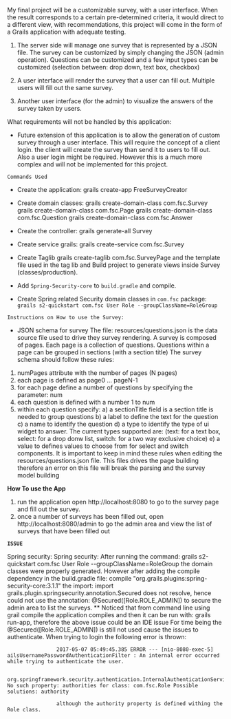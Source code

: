 My final project will be a customizable survey, with a user interface.  When the result corresponds to a certain pre-determined criteria, it would direct to a different view, with recommendations, this project will come in the form of a Grails application with adequate testing.
1) The server side will manage one survey that is represented by a JSON file. The survey can be customized by simply changing the JSON (admin operation). Questions can be customized and a few input types can be customized (selection between: drop down, text box, checkbox)

2) A user interface will render the survey that a user can fill out. Multiple users will fill out the same survey.

3) Another user interface (for the admin) to visualize the answers of the survey taken by users.

What requirements will not be handled by this application:
- Future extension of this application is to allow the generation of custom survey through a user interface. This will require the concept of a client login. the client will create the survey than send it to users to fill out. Also a user login might be required. However this is a much more complex and will not be implemented for this project.


`Commands Used`

  - Create the application: grails create-app FreeSurveyCreator
  
  - Create domain classes: grails create-domain-class com.fsc.Survey grails create-domain-class com.fsc.Page grails create-domain-class com.fsc.Question grails create-domain-class com.fsc.Answer
  
  - Create the controller: grails generate-all Survey
  
  - Create service grails: grails create-service com.fsc.Survey
  
  - Create Taglib grails create-taglib com.fsc.SurveyPage
    and the template file used in the tag lib and Build project to generate views inside Survey (classes/production).
  - Add `Spring-Security-core` to `build.gradle` and compile. 
  - Create Spring related Security domain classes in `com.fsc` package: `grails s2-quickstart com.fsc User Role --groupClassName=RoleGroup`

  
  `Instructions on How to use the Survey:`
  
  - JSON schema for survey The file: resources/questions.json is the data source file used to drive they survey rendering. A survey is composed of pages. Each page is a collection of questions. Questions within a page can be grouped in sections (with a section title) The survey schema should follow these rules:
  
  1. numPages attribute with the number of pages (N pages)
  2. each page is defined as page0 ... pageN-1
  3. for each page define a number of questions by specifying the parameter: num
  4. each question is defined with a number 1 to num
  5. within each question specify: 
      a) a sectionTitle field is a section title is needed to group questions 
      b) a label to define the text for the question 
      c) a name to identify the question 
      d) a type to identify the type of ui widget to answer. The current types supported are: (text: for a text box, select: for a drop donw list, switch: for a two way exclusive choice) 
      e) a value to defines values to choose from for select and switch components. It is important to keep in mind these rules when editing the resources/questions.json file. This files drives the page building therefore an error on this file will break the parsing and the survey model building
      
   **How To use the App**
   
   1. run the application
   open http://localhost:8080 to go to the survey page and fill out the survey.
   2. once a number of surveys has been filled out, open http://localhost:8080/admin to go the admin area and view the list of surveys that have been filled out
   
   **`ISSUE`** 
    
   Spring security: Spring security: After running the command: grails s2-quickstart com.fsc User Role --groupClassName=RoleGroup the domain classes were properly generated. However after adding the compile dependency in the build.gradle file: compile "org.grails.plugins:spring-security-core:3.1.1" the import: import grails.plugin.springsecurity.annotation.Secured does not resolve, hence could not use the annotation: @Secured([Role.ROLE_ADMIN]) to secure the admin area to list the surveys. ** Noticed that from command line using grail compile the application compiles and then it can be run with: grails run-app, therefore the above issue could be an IDE issue For time being the @Secured([Role.ROLE_ADMIN]) is still not used cause the issues to authenticate. When trying to login the following error is thrown:
                    
                    2017-05-07 05:49:45.385 ERROR --- [nio-8080-exec-5] ailsUsernamePasswordAuthenticationFilter : An internal error occurred while trying to authenticate the user.
                    
                    org.springframework.security.authentication.InternalAuthenticationServiceException: No such property: authorities for class: com.fsc.Role Possible solutions: authority
                    
                    although the authority property is defined withing the Role class.
   